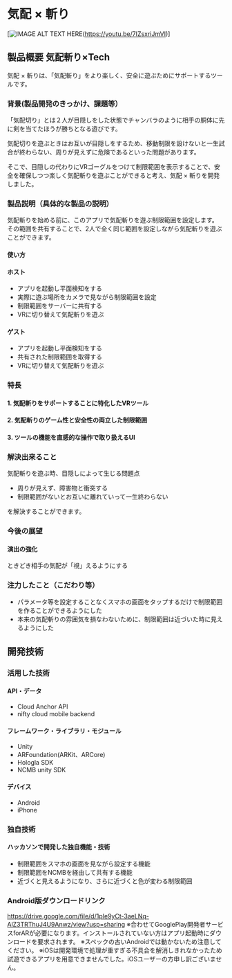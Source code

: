 # 気配 × 斬り

[![IMAGE ALT TEXT HERE](https://jphacks.com/wp-content/uploads/2022/08/JPHACKS2022_ogp.jpg)(https://youtu.be/7IZsxriJmVI)]

## 製品概要 気配斬り×Tech
気配 × 斬りは、「気配斬り」をより楽しく、安全に遊ぶためにサポートするツールです。
### 背景(製品開発のきっかけ、課題等）
「気配切り」とは２人が目隠しをした状態でチャンバラのように相手の胴体に先に剣を当てたほうが勝ちとなる遊びです。

気配切りを遊ぶときはお互いが目隠しをするため、移動制限を設けないと一生試合が終わらない、周りが見えずに危険であるといった問題があります。

そこで、目隠しの代わりにVRゴーグルをつけて制限範囲を表示することで、安全を確保しつつ楽しく気配斬りを遊ぶことができると考え、気配 × 斬りを開発しました。
### 製品説明（具体的な製品の説明）
気配斬りを始める前に、このアプリで気配斬りを遊ぶ制限範囲を設定します。
その範囲を共有することで、2人で全く同じ範囲を設定しながら気配斬りを遊ぶことができます。
#### 使い方
#### ホスト
* アプリを起動し平面検知をする
* 実際に遊ぶ場所をカメラで見ながら制限範囲を設定
* 制限範囲をサーバーに共有する
* VRに切り替えて気配斬りを遊ぶ
#### ゲスト
* アプリを起動し平面検知をする
* 共有された制限範囲を取得する
* VRに切り替えて気配斬りを遊ぶ

### 特長
#### 1. 気配斬りをサポートすることに特化したVRツール
#### 2. 気配斬りのゲーム性と安全性の両立した制限範囲
#### 3. ツールの機能を直感的な操作で取り扱えるUI

### 解決出来ること
気配斬りを遊ぶ時、目隠しによって生じる問題点
* 周りが見えず、障害物と衝突する
* 制限範囲がないとお互いに離れていって一生終わらない

を解決することができます。
### 今後の展望
#### 演出の強化
ときどき相手の気配が「視」えるようにする
#### 
### 注力したこと（こだわり等）
* パラメータ等を設定することなくスマホの画面をタップするだけで制限範囲を作ることができるようにした
* 本来の気配斬りの雰囲気を損なわないために、制限範囲は近づいた時に見えるようにした

## 開発技術
### 活用した技術
#### API・データ
* Cloud Anchor API
* nifty cloud mobile backend

#### フレームワーク・ライブラリ・モジュール
* Unity
* ARFoundation(ARKit、ARCore)
* Hologla SDK
* NCMB unity SDK


#### デバイス
* Android
* iPhone

### 独自技術
#### ハッカソンで開発した独自機能・技術
* 制限範囲をスマホの画面を見ながら設定する機能
* 制限範囲をNCMBを経由して共有する機能
* 近づくと見えるようになり、さらに近づくと色が変わる制限範囲

### Android版ダウンロードリンク
https://drive.google.com/file/d/1pIe9yCt-3aeLNq-AlZ3TRThuJ4U9Anwz/view?usp=sharing
※合わせてGooglePlay開発者サービスforARが必要になります。インストールされていない方はアプリ起動時にダウンロードを要求されます。
※スペックの古いAndroidでは動かないため注意してください。
※iOSは開発環境で処理が重すぎる不具合を解消しきれなかったため試遊できるアプリを用意できませんでした。iOSユーザーの方申し訳ございません。


